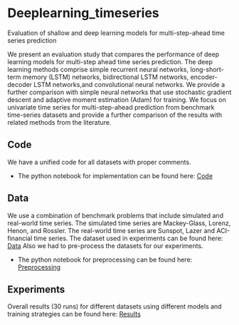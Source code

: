 # Deeplearning_timeseries
Evaluation of shallow and deep learning models for multi-step-ahead time series prediction

We present an evaluation study that compares the performance of deep learning models for multi-step ahead time series prediction. The deep learning methods comprise simple recurrent neural networks, long-short-term memory (LSTM) networks, bidirectional LSTM networks, encoder-decoder LSTM networks,and convolutional neural networks. We provide a further comparison with simple neural networks that use stochastic gradient descent and adaptive moment estimation (Adam) for training. We focus on univariate time series for multi-step-ahead prediction from benchmark time-series datasets and provide a further comparison of the results with related methods from the literature.

## Code
We have a unified code for all datasets with proper comments.
* The python notebook for implementation can be found here: [Code](https://github.com/sydney-machine-learning/deeplearning_timeseries/blob/master/FNN/Code.ipynb)
  
## Data
We use a combination of benchmark problems that include simulated and real-world  time  series. The simulated time series are Mackey-Glass, Lorenz, Henon, and Rossler. The real-world time series are Sunspot, Lazer and ACI-financial time series. 
The dataset used in experiments can be found here: [Data](https://github.com/sydney-machine-learning/deeplearning_timeseries/tree/master/data)
Also we had to pre-process the datasets for our experiments.
* The python notebook for preprocessing can be found here: [Preprocessing](https://github.com/sydney-machine-learning/deeplearning_timeseries/blob/master/data/Data%20processing.ipynb)

## Experiments
Overall results (30 runs) for different datasets using different models and training strategies can be found here: [Results](https://github.com/sydney-machine-learning/deeplearning_timeseries/blob/master/FNN/Results/OverallAnalysis.csv)
